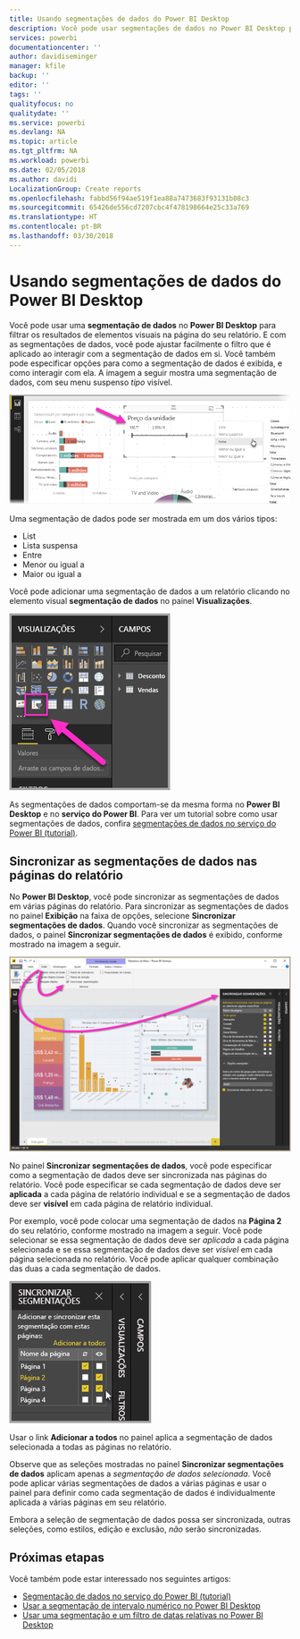 ```yaml
---
title: Usando segmentações de dados do Power BI Desktop
description: Você pode usar segmentações de dados no Power BI Desktop para filtrar, realçar e personalizar relatórios
services: powerbi
documentationcenter: ''
author: davidiseminger
manager: kfile
backup: ''
editor: ''
tags: ''
qualityfocus: no
qualitydate: ''
ms.service: powerbi
ms.devlang: NA
ms.topic: article
ms.tgt_pltfrm: NA
ms.workload: powerbi
ms.date: 02/05/2018
ms.author: davidi
LocalizationGroup: Create reports
ms.openlocfilehash: fabbd56f94ae519f1ea88a7473683f93131b08c3
ms.sourcegitcommit: 65426de556cd7207cbc4f478198664e25c33a769
ms.translationtype: HT
ms.contentlocale: pt-BR
ms.lasthandoff: 03/30/2018
---
```

# <a name="using-slicers-power-bi-desktop"></a>Usando segmentações de dados do Power BI Desktop

Você pode usar uma **segmentação de dados** no **Power BI Desktop** para filtrar os resultados de elementos visuais na página do seu relatório. E com as segmentações de dados, você pode ajustar facilmente o filtro que é aplicado ao interagir com a segmentação de dados em si. Você também pode especificar opções para como a segmentação de dados é exibida, e como interagir com ela. A imagem a seguir mostra uma segmentação de dados, com seu menu suspenso *tipo* visível. 

![](media/desktop-slicers/desktop-slicers_01.png)

Uma segmentação de dados pode ser mostrada em um dos vários tipos:

* List
* Lista suspensa
* Entre
* Menor ou igual a
* Maior ou igual a

Você pode adicionar uma segmentação de dados a um relatório clicando no elemento visual **segmentação de dados** no painel **Visualizações**.

![](media/desktop-slicers/desktop-slicers_02.png)

As segmentações de dados comportam-se da mesma forma no **Power BI Desktop** e no **serviço do Power BI**. Para ver um tutorial sobre como usar segmentações de dados, confira [segmentações de dados no serviço do Power BI (tutorial)](power-bi-visualization-slicers.md).

## <a name="synchronize-slicers-across-report-pages"></a>Sincronizar as segmentações de dados nas páginas do relatório

No **Power BI Desktop**, você pode sincronizar as segmentações de dados em várias páginas do relatório. Para sincronizar as segmentações de dados no painel **Exibição** na faixa de opções, selecione **Sincronizar segmentações de dados**. Quando você sincronizar as segmentações de dados, o painel **Sincronizar segmentações de dados** é exibido, conforme mostrado na imagem a seguir.

![](media/desktop-slicers/desktop-slicers_03.png)

No painel **Sincronizar segmentações de dados**, você pode especificar como a segmentação de dados deve ser sincronizada nas páginas do relatório. Você pode especificar se cada segmentação de dados deve ser **aplicada** a cada página de relatório individual e se a segmentação de dados deve ser **visível** em cada página de relatório individual.

Por exemplo, você pode colocar uma segmentação de dados na **Página 2** do seu relatório, conforme mostrado na imagem a seguir. Você pode selecionar se essa segmentação de dados deve ser *aplicada* a cada página selecionada e se essa segmentação de dados deve ser *visível* em cada página selecionada no relatório. Você pode aplicar qualquer combinação das duas a cada segmentação de dados. 

![](media/desktop-slicers/desktop-slicers_04.png)

Usar o link **Adicionar a todos** no painel aplica a segmentação de dados selecionada a todas as páginas no relatório.

Observe que as seleções mostradas no painel **Sincronizar segmentações de dados** aplicam apenas a *segmentação de dados selecionada*. Você pode aplicar várias segmentações de dados a várias páginas e usar o painel para definir como cada segmentação de dados é individualmente aplicada a várias páginas em seu relatório. 

Embora a seleção de segmentação de dados possa ser sincronizada, outras seleções, como estilos, edição e exclusão, *não* serão sincronizadas. 

## <a name="next-steps"></a>Próximas etapas

Você também pode estar interessado nos seguintes artigos:

* [Segmentação de dados no serviço do Power BI (tutorial)](power-bi-visualization-slicers.md)
* [Usar a segmentação de intervalo numérico no Power BI Desktop](desktop-slicer-numeric-range.md)
* [Usar uma segmentação e um filtro de datas relativas no Power BI Desktop](desktop-slicer-filter-date-range.md)

